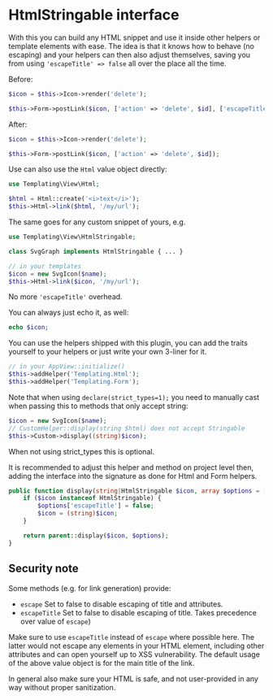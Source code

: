 # HtmlStringable interface
With this you can build any HTML snippet and use it inside other helpers or template elements with ease.
The idea is that it knows how to behave (no escaping) and your helpers can then also adjust themselves, saving
you from using `'escapeTitle' => false` all over the place all the time.

Before:
```php
$icon = $this->Icon->render('delete');

$this->Form->postLink($icon, ['action' => 'delete', $id], ['escapeTitle' => false]);
```

After:
```php
$icon = $this->Icon->render('delete');

$this->Form->postLink($icon, ['action' => 'delete', $id]);
```

Use can also use the `Html` value object directly:

```php
use Templating\View\Html;

$html = Html::create('<i>text</i>');
$this->Html->link($html, '/my/url');
```

The same goes for any custom snippet of yours, e.g.

```php
use Templating\View\HtmlStringable;

class SvgGraph implements HtmlStringable { ... }

// in your templates
$icon = new SvgIcon($name);
$this->Html->link($icon, '/my/url');
```
No more `'escapeTitle'` overhead.

You can always just echo it, as well:
```php
echo $icon;
```

You can use the helpers shipped with this plugin, you can add the traits yourself to your helpers or just write your own
3-liner for it.
```php
// in your AppView::initialize()
$this->addHelper('Templating.Html');
$this->addHelper('Templating.Form');
```

Note that when using `declare(strict_types=1);` you need to manually cast when passing this to methods that only accept string:
```php
$icon = new SvgIcon($name);
// CustomHelper::display(string $html) does not accept Stringable
$this->Custom->display((string)$icon);
```
When not using strict_types this is optional.

It is recommended to adjust this helper and method on project level then, adding the interface into the signature
as done for Html and Form helpers.
```php
public function display(string|HtmlStringable $icon, array $options = []): string {
    if ($icon instanceof HtmlStringable) {
        $options['escapeTitle'] = false;
        $icon = (string)$icon;
    }

    return parent::display($icon, $options);
}
```

## Security note

Some methods (e.g. for link generation) provide:
- `escape` Set to false to disable escaping of title and attributes.
- `escapeTitle` Set to false to disable escaping of title. Takes precedence over value of `escape`)

Make sure to use `escapeTitle` instead of `escape` where possible here.
The latter would not escape any elements in your HTML element, including other attributes and can open yourself up
to XSS vulnerability. The default usage of the above value object is for the main title of the link.

In general also make sure your HTML is safe, and not user-provided in any way without proper sanitization.
